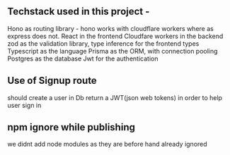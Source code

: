 ## Techstack used in this project - 


Hono as routing library -  hono works with cloudflare workers where as express does not.
React in the frontend
Cloudfare workers in the backend
zod as the validation library, type inference for the frontend types
Typescript as the language
Prisma as the ORM, with connection pooling
Postgres as the database
Jwt for the authentication


## Use of Signup route

should create a user in Db
return a JWT(json web tokens) in order to help user sign in


## npm ignore while publishing
we didnt add node modules as they are before hand already ignored
